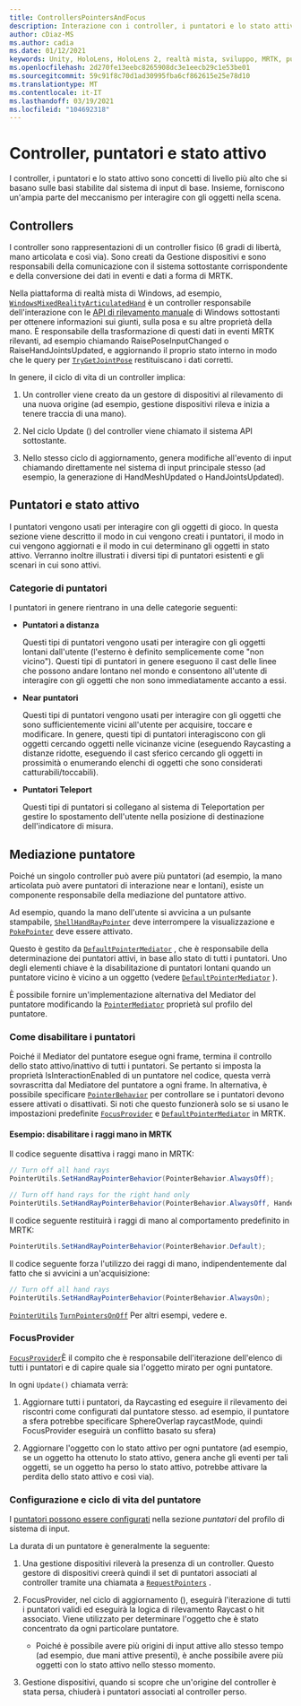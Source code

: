 ```yaml
---
title: ControllersPointersAndFocus
description: Interazione con i controller, i puntatori e lo stato attivo.
author: cDiaz-MS
ms.author: cadia
ms.date: 01/12/2021
keywords: Unity, HoloLens, HoloLens 2, realtà mista, sviluppo, MRTK, puntatori, controller
ms.openlocfilehash: 2d270fe13eebc8265908dc3e1eecb29c1e53be01
ms.sourcegitcommit: 59c91f8c70d1ad30995fba6cf862615e25e78d10
ms.translationtype: MT
ms.contentlocale: it-IT
ms.lasthandoff: 03/19/2021
ms.locfileid: "104692318"
---
```

# <a name="controllers-pointers-and-focus"></a>Controller, puntatori e stato attivo

I controller, i puntatori e lo stato attivo sono concetti di livello più alto che si basano sulle basi stabilite dal sistema di input di base. Insieme, forniscono un'ampia parte del meccanismo per interagire con gli oggetti nella scena.

## <a name="controllers"></a>Controllers

I controller sono rappresentazioni di un controller fisico (6 gradi di libertà, mano articolata e così via). Sono creati da Gestione dispositivi e sono responsabili della comunicazione con il sistema sottostante corrispondente e della conversione dei dati in eventi e dati a forma di MRTK.

Nella piattaforma di realtà mista di Windows, ad esempio, [`WindowsMixedRealityArticulatedHand`](xref:Microsoft.MixedReality.Toolkit.WindowsMixedReality.Input.WindowsMixedRealityArticulatedHand) è un controller responsabile dell'interazione con le [API di rilevamento manuale](https://docs.microsoft.com/uwp/api/windows.ui.input.spatial.spatialinteractionsourcestate) di Windows sottostanti per ottenere informazioni sui giunti, sulla posa e su altre proprietà della mano. È responsabile della trasformazione di questi dati in eventi MRTK rilevanti, ad esempio chiamando RaisePoseInputChanged o RaiseHandJointsUpdated, e aggiornando il proprio stato interno in modo che le query per [`TryGetJointPose`](xref:Microsoft.MixedReality.Toolkit.Input.HandJointUtils.TryGetJointPose(TrackedHandJoint,Handedness,MixedRealityPose@)) restituiscano i dati corretti.

In genere, il ciclo di vita di un controller implica:

1. Un controller viene creato da un gestore di dispositivi al rilevamento di una nuova origine (ad esempio, gestione dispositivi rileva e inizia a tenere traccia di una mano).

2. Nel ciclo Update () del controller viene chiamato il sistema API sottostante.

3. Nello stesso ciclo di aggiornamento, genera modifiche all'evento di input chiamando direttamente nel sistema di input principale stesso (ad esempio, la generazione di HandMeshUpdated o HandJointsUpdated).

## <a name="pointers-and-focus"></a>Puntatori e stato attivo

I puntatori vengono usati per interagire con gli oggetti di gioco. In questa sezione viene descritto il modo in cui vengono creati i puntatori, il modo in cui vengono aggiornati e il modo in cui determinano gli oggetti in stato attivo. Verranno inoltre illustrati i diversi tipi di puntatori esistenti e gli scenari in cui sono attivi.

### <a name="pointer-categories"></a>Categorie di puntatori

I puntatori in genere rientrano in una delle categorie seguenti:

- **Puntatori a distanza**

  Questi tipi di puntatori vengono usati per interagire con gli oggetti lontani dall'utente (l'esterno è definito semplicemente come "non vicino"). Questi tipi di puntatori in genere eseguono il cast delle linee che possono andare lontano nel mondo e consentono all'utente di interagire con gli oggetti che non sono immediatamente accanto a essi.

- **Near puntatori**

  Questi tipi di puntatori vengono usati per interagire con gli oggetti che sono sufficientemente vicini all'utente per acquisire, toccare e modificare. In genere, questi tipi di puntatori interagiscono con gli oggetti cercando oggetti nelle vicinanze vicine (eseguendo Raycasting a distanze ridotte, eseguendo il cast sferico cercando gli oggetti in prossimità o enumerando elenchi di oggetti che sono considerati catturabili/toccabili).

- **Puntatori Teleport**

  Questi tipi di puntatori si collegano al sistema di Teleportation per gestire lo spostamento dell'utente nella posizione di destinazione dell'indicatore di misura.

## <a name="pointer-mediation"></a>Mediazione puntatore

Poiché un singolo controller può avere più puntatori (ad esempio, la mano articolata può avere puntatori di interazione near e lontani), esiste un componente responsabile della mediazione del puntatore attivo.

Ad esempio, quando la mano dell'utente si avvicina a un pulsante stampabile, [`ShellHandRayPointer`](xref:Microsoft.MixedReality.Toolkit.Input.ShellHandRayPointer) deve interrompere la visualizzazione e [`PokePointer`](xref:Microsoft.MixedReality.Toolkit.Input.PokePointer) deve essere attivato.

Questo è gestito da [`DefaultPointerMediator`](xref:Microsoft.MixedReality.Toolkit.Input.DefaultPointerMediator) , che è responsabile della determinazione dei puntatori attivi, in base allo stato di tutti i puntatori. Uno degli elementi chiave è la disabilitazione di puntatori lontani quando un puntatore vicino è vicino a un oggetto (vedere [`DefaultPointerMediator`](xref:Microsoft.MixedReality.Toolkit.Input.DefaultPointerMediator) ).

È possibile fornire un'implementazione alternativa del Mediator del puntatore modificando la [`PointerMediator`](xref:Microsoft.MixedReality.Toolkit.Input.MixedRealityPointerProfile.PointerMediator) proprietà sul profilo del puntatore.

### <a name="how-to-disable-pointers"></a>Come disabilitare i puntatori

Poiché il Mediator del puntatore esegue ogni frame, termina il controllo dello stato attivo/inattivo di tutti i puntatori. Se pertanto si imposta la proprietà IsInteractionEnabled di un puntatore nel codice, questa verrà sovrascritta dal Mediatore del puntatore a ogni frame. In alternativa, è possibile specificare [`PointerBehavior`](xref:Microsoft.MixedReality.Toolkit.Input.PointerBehavior) per controllare se i puntatori devono essere attivati o disattivati. Si noti che questo funzionerà solo se si usano le impostazioni predefinite [`FocusProvider`](xref:Microsoft.MixedReality.Toolkit.Input.FocusProvider) e [`DefaultPointerMediator`](xref:Microsoft.MixedReality.Toolkit.Input.DefaultPointerMediator) in MRTK.

#### <a name="example-disable-hand-rays-in-mrtk"></a>Esempio: disabilitare i raggi mano in MRTK

Il codice seguente disattiva i raggi mano in MRTK:

```c#
// Turn off all hand rays
PointerUtils.SetHandRayPointerBehavior(PointerBehavior.AlwaysOff);

// Turn off hand rays for the right hand only
PointerUtils.SetHandRayPointerBehavior(PointerBehavior.AlwaysOff, Handedness.Right);
```

Il codice seguente restituirà i raggi di mano al comportamento predefinito in MRTK:

```c#
PointerUtils.SetHandRayPointerBehavior(PointerBehavior.Default);
```

Il codice seguente forza l'utilizzo dei raggi di mano, indipendentemente dal fatto che si avvicini a un'acquisizione:

```c#
// Turn off all hand rays
PointerUtils.SetHandRayPointerBehavior(PointerBehavior.AlwaysOn);
```

[`PointerUtils`](xref:Microsoft.MixedReality.Toolkit.Input.PointerUtils) [`TurnPointersOnOff`](xref:Microsoft.MixedReality.Toolkit.Examples.Demos.DisablePointersExample) Per altri esempi, vedere e.

### <a name="focusprovider"></a>FocusProvider

[`FocusProvider`](xref:Microsoft.MixedReality.Toolkit.Input.FocusProvider)È il compito che è responsabile dell'iterazione dell'elenco di tutti i puntatori e di capire quale sia l'oggetto mirato per ogni puntatore.

In ogni `Update()` chiamata verrà:

1. Aggiornare tutti i puntatori, da Raycasting ed eseguire il rilevamento dei riscontri come configurati dal puntatore stesso. ad esempio, il puntatore a sfera potrebbe specificare SphereOverlap raycastMode, quindi FocusProvider eseguirà un conflitto basato su sfera)

2. Aggiornare l'oggetto con lo stato attivo per ogni puntatore (ad esempio, se un oggetto ha ottenuto lo stato attivo, genera anche gli eventi per tali oggetti, se un oggetto ha perso lo stato attivo, potrebbe attivare la perdita dello stato attivo e così via).

### <a name="pointer-configuration-and-lifecycle"></a>Configurazione e ciclo di vita del puntatore

I [puntatori possono essere configurati](../../features/Input/Pointers.md) nella sezione *puntatori* del profilo di sistema di input.

La durata di un puntatore è generalmente la seguente:

1. Una gestione dispositivi rileverà la presenza di un controller. Questo gestore di dispositivi creerà quindi il set di puntatori associati al controller tramite una chiamata a [`RequestPointers`](xref:Microsoft.MixedReality.Toolkit.Input.BaseInputDeviceManager) .

2. FocusProvider, nel ciclo di aggiornamento (), eseguirà l'iterazione di tutti i puntatori validi ed eseguirà la logica di rilevamento Raycast o hit associato. Viene utilizzato per determinare l'oggetto che è stato concentrato da ogni particolare puntatore.

    - Poiché è possibile avere più origini di input attive allo stesso tempo (ad esempio, due mani attive presenti), è anche possibile avere più oggetti con lo stato attivo nello stesso momento.

3. Gestione dispositivi, quando si scopre che un'origine del controller è stata persa, chiuderà i puntatori associati al controller perso.
